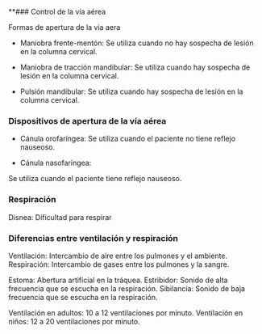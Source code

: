 **### Control de la vía aérea

Formas de apertura de la via aera

- Maniobra frente-mentón: Se utiliza 
cuando no hay sospecha de lesión en la columna cervical.

- Maniobra de tracción mandibular: Se utiliza 
cuando hay sospecha de lesión en la columna cervical.

- Pulsión mandibular: Se utiliza
cuando hay sospecha de lesión en la columna cervical.

### Dispositivos de apertura de la vía aérea

- Cánula orofaríngea: 
Se utiliza cuando el paciente no tiene reflejo nauseoso.

- Cánula nasofaríngea:

Se utiliza cuando el paciente tiene reflejo nauseoso.

### Respiración

Disnea: Dificultad para respirar

### Diferencias entre ventilación y respiración

Ventilación: Intercambio de aire entre los pulmones y el ambiente.
Respiración: Intercambio de gases entre los pulmones y la sangre.

Estoma: Abertura artificial en la tráquea.
Estribidor: Sonido de alta frecuencia que se escucha en la respiración.
Sibilancia: Sonido de baja frecuencia que se escucha en la respiración.

Ventilación en adultos: 10 a 12 ventilaciones por minuto.
Ventilación en niños: 12 a 20 ventilaciones por minuto.


